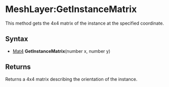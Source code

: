# MeshLayer:GetInstanceMatrix

This method gets the 4x4 matrix of the instance at the specified coordinate.

## Syntax

- [Mat4](Mat4.md) **GetInstanceMatrix**(number x, number y)

## Returns

Returns a 4x4 matrix describing the orientation of the instance.
